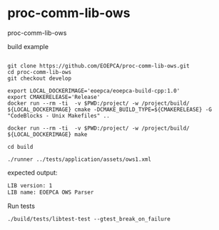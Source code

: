 # proc-comm-lib-ows
proc-comm-lib-ows

build example

```ssh

git clone https://github.com/EOEPCA/proc-comm-lib-ows.git
cd proc-comm-lib-ows
git checkout develop

export LOCAL_DOCKERIMAGE='eoepca/eoepca-build-cpp:1.0'
export CMAKERELEASE='Release'
docker run --rm -ti  -v $PWD:/project/ -w /project/build/  ${LOCAL_DOCKERIMAGE} cmake -DCMAKE_BUILD_TYPE=${CMAKERELEASE} -G "CodeBlocks - Unix Makefiles" ..

docker run --rm -ti  -v $PWD:/project/ -w /project/build/  ${LOCAL_DOCKERIMAGE} make

cd build

./runner ../tests/application/assets/ows1.xml
```

expected output:

```txt
LIB version: 1
LIB name: EOEPCA OWS Parser
```

Run tests

```shell script
./build/tests/libtest-test --gtest_break_on_failure
```
